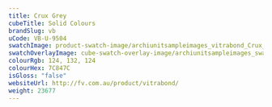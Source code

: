 ```yaml
---
title: Crux Grey
cubeTitle: Solid Colours
brandSlug: vb
uCode: VB-U-9504
swatchImage: product-swatch-image/archiunitsampleimages_vitrabond_Crux_Grey.jpg
swatchOverlayImage: cube-swatch-overlay-image/archiunitsampleimages_swatch-overlay_vitrabond.png
colourRgb: 124, 132, 124
colourHex: 7C847C
isGloss: "false"
websiteUrl: http://fv.com.au/product/vitrabond/
weight: 23677
---
```

